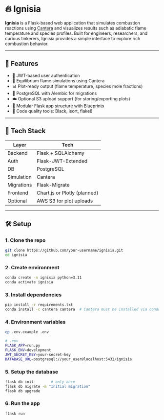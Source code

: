 # 🔥 Ignisia

**Ignisia** is a Flask-based web application that simulates combustion reactions using [Cantera](https://cantera.org/) and visualizes results such as adiabatic flame temperature and species profiles. Built for engineers, researchers, and curious tinkerers, Ignisia provides a simple interface to explore rich combustion behavior.

---

## 🚀 Features

- 🔐 JWT-based user authentication
- 🧪 Equilibrium flame simulations using Cantera
- 📊 Plot-ready output (flame temperature, species mole fractions)
- 💾 PostgreSQL with Alembic for migrations
- ☁️ Optional S3 upload support (for storing/exporting plots)
- 🔧 Modular Flask app structure with Blueprints
- 🧼 Code quality tools: Black, isort, flake8

---

## 🧱 Tech Stack

| Layer       | Tech              |
|-------------|-------------------|
| Backend     | Flask + SQLAlchemy |
| Auth        | Flask-JWT-Extended |
| DB          | PostgreSQL        |
| Simulation  | Cantera           |
| Migrations  | Flask-Migrate     |
| Frontend    | Chart.js or Plotly (planned) |
| Optional    | AWS S3 for plot uploads      |

---

## 🛠️ Setup

### 1. Clone the repo

```bash
git clone https://github.com/your-username/ignisia.git
cd ignisia
```

### 2. Create environment

```bash
conda create -n ignisia python=3.11
conda activate ignisia
```

### 3. Install dependencies

```bash
pip install -r requirements.txt
conda install -c cantera cantera  # Cantera must be installed via conda
```

### 4. Environment variables

```bash
cp .env.example .env
```

```bash
# .env
FLASK_APP=run.py
FLASK_ENV=development
JWT_SECRET_KEY=your-secret-key
DATABASE_URL=postgresql://your_user@localhost:5432/ignisia
```

### 5. Setup the database

```bash
flask db init        # only once
flask db migrate -m "Initial migration"
flask db upgrade
```

### 6. Run the app

```bash
flask run
```